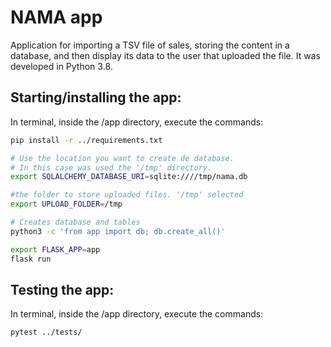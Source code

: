 # NAMA app
Application for importing a TSV file of sales, storing the content in a database, and then display its data to the user that uploaded the file.
It was developed in Python 3.8.

## Starting/installing the app:
In terminal, inside the /app directory, execute the commands:
```bash
pip install -r ../requirements.txt

# Use the location you want to create de database.
# In this case was used the '/tmp' directory.
export SQLALCHEMY_DATABASE_URI=sqlite:////tmp/nama.db

#the folder to store uploaded files. '/tmp' selected 
export UPLOAD_FOLDER=/tmp

# Creates database and tables
python3 -c 'from app import db; db.create_all()'

export FLASK_APP=app
flask run
```

## Testing the app:
In terminal, inside the /app directory, execute the commands:
```bash
pytest ../tests/
```
